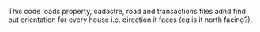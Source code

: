 This code loads property, cadastre, road and transactions files adnd find out orientation for every house i.e. direction it faces (eg is it north facing?).
